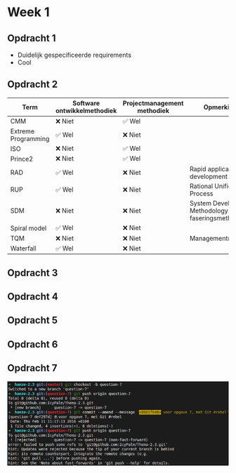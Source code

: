 # Week 1

## Opdracht 1

- Duidelijk gespecificeerde requirements
- Cool


## Opdracht 2

|Term|	Software ontwikkelmethodiek|	Projectmanagement methodiek|	Opmerkingen|
|----|----|----|----|
|CMM|	❌ Niet|	✅ Wel||
|Extreme Programming|	✅ Wel|	❌ Niet||
|ISO|	❌ Niet|	✅ Wel||
|Prince2|	❌ Niet|	✅ Wel||
|RAD|	✅ Wel|	❌ Niet|Rapid application development|
|RUP|	✅ Wel|	❌ Niet|Rational Unified Process|
|SDM|	❌ Niet|	❌ Niet|System Development Methodology: een faseringsmethodiek|
|Spiral model|	✅ Wel|	❌ Niet||
|TQM|	❌ Niet|	❌ Niet|Managementmethodiek|
|Waterfall|	✅ Wel|	❌ Niet||


## Opdracht 3


## Opdracht 4


## Opdracht 5


## Opdracht 6


## Opdracht 7

![Zie Opdracht-7.png](./Opdracht-7.png)
